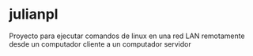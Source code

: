 # julianpl

Proyecto para ejecutar comandos de linux en una red LAN remotamente desde un computador cliente a un computador servidor
